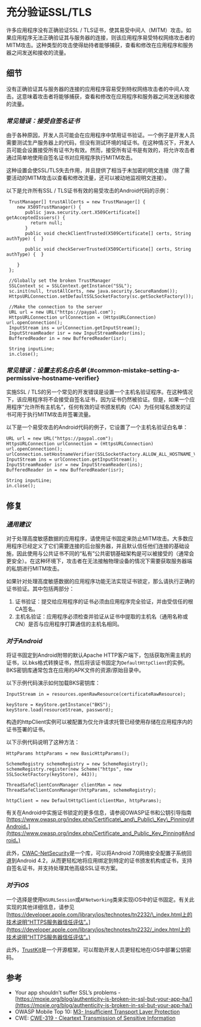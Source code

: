 # 充分验证SSL/TLS

许多应用程序没有正确验证SSL / TLS证书，使其易受中间人（MITM）攻击。如果应用程序无法正确验证其与服务器的连接，则该应用程序易受特权网络攻击者的MITM攻击。这种类型的攻击使得劫持者能够捕获，查看和修改在应用程序和服务器之间发送和接收的流量。

## 细节

没有正确验证其与服务器的连接的应用程序容易受到特权网络攻击者的中间人攻击。这意味着攻击者将能够捕获，查看和修改在应用程序和服务器之间发送和接收的流量。

### _常见错误：接受自签名证书_

由于各种原因，开发人员可能会在应用程序中禁用证书验证。一个例子是开发人员需要测试生产服务器上的代码，但没有测试环境的域证书。在这种情况下，开发人员可能会设置接受所有证书为有效。然而，接受所有证书是有效的，将允许攻击者通过简单地使用自签名证书对应用程序执行MITM攻击。

这种设置会使SSL/TLS失去作用，并且提供了相当于未加密的明文连接（除了需要活动的MITM攻击以查看和修改流量，还可以被动地监视明文连接）。

以下是允许所有SSL / TLS证书有效的易受攻击的Android代码的示例：

```
 TrustManager[] trustAllCerts = new TrustManager[] {
    new X509TrustManager() {
       public java.security.cert.X509Certificate[] getAcceptedIssuers() {
         return null;
       }
       public void checkClientTrusted(X509Certificate[] certs, String authType) {  }

       public void checkServerTrusted(X509Certificate[] certs, String authType) {  }

    }
 };

 //Globally set the broken TrustManager
 SSLContext sc = SSLContext.getInstance("SSL");
 sc.init(null, trustAllCerts, new java.security.SecureRandom());
 HttpsURLConnection.setDefaultSSLSocketFactory(sc.getSocketFactory());

 //Make the connection to the server
 URL url = new URL("https://paypal.com");
 HttpsURLConnection urlConnection = (HttpsURLConnection) url.openConnection();
 InputStream ins = urlConnection.getInputStream();
 InputStreamReader isr = new InputStreamReader(ins);
 BufferedReader in = new BufferedReader(isr);

 String inputLine;
 in.close();
```

### _常见错误：设置主机名白名单_ {#common-mistake-setting-a-permissive-hostname-verifier}

实施SSL / TLS的另一个常见的开发错误是设置一个主机名验证程序。在这种情况下，该应用程序将不会接受自签名证书，因为证书仍然被验证。但是，如果一个应用程序“允许所有主机名”，任何有效的证书颁发机构（CA）为任何域名颁发的证书可用于执行MITM攻击并签署流量。

以下是一个易受攻击的Android代码的例子，它设置了一个主机名验证白名单：

```
URL url = new URL("https://paypal.com");
HttpsURLConnection urlConnection = (HttpsURLConnection) url.openConnection();
urlConnection.setHostnameVerifier(SSLSocketFactory.ALLOW_ALL_HOSTNAME_VERIFIER);
InputStream ins = urlConnection.getInputStream();
InputStreamReader isr = new InputStreamReader(ins);
BufferedReader in = new BufferedReader(isr);

String inputLine;
in.close();
```

## 修复

### _通用建议_

对于处理高度敏感数据的应用程序，请使用证书固定来防止MITM攻击。大多数应用程序已经定义了它们需要连接的后台服务器，并且默认信任他们连接的基础设施，因此使用与公共证书不同的“私有”公共密钥基础架构是可以被接受的（通常会更安全）。在这种环境下，攻击者在无法接触物理设备的情况下需要获取服务器端的私钥进行MITM攻击。

如果针对处理高度敏感数据的应用程序功能无法实现证书锁定，那么请执行正确的证书验证。其中包括两部分：

1. 证书验证：提交给应用程序的证书必须由应用程序完全验证，并由受信任的根CA签名。
2. 主机名验证：应用程序必须检查并验证从证书中提取的主机名（通用名称或CN）是否与应用程序打算通信的主机名相同。

### _对于Android_

将证书固定到Android附带的默认Apache HTTP客户端下，包括获取所需主机的证书，以.bks格式转换证书，然后将该证书固定为`DefaultHttpClient`的实例。BKS密钥库通常包含在应用的APK文件的资源/原始目录中。

以下示例代码演示如何加载BKS密钥库：

```
InputStream in = resources.openRawResource(certificateRawResource);

keyStore = KeyStore.getInstance("BKS");
keyStore.load(resourceStream, password);
```

构造的httpClient实例可以被配置为仅允许请求托管已经使用存储在应用程序内的证书签署的证书。

以下示例代码说明了这种方法：

```
HttpParams httpParams = new BasicHttpParams();

SchemeRegistry schemeRegistry = new SchemeRegistry();
schemeRegistry.register(new Scheme("https", new SSLSocketFactory(keyStore), 443));

ThreadSafeClientConnManager clientMan = new ThreadSafeClientConnManager(httpParams, schemeRegistry);

httpClient = new DefaultHttpClient(clientMan, httpParams);
```

有关在Android中实施证书锁定的更多信息，请参阅OWASP证书和公钥引导指南[https://www.owasp.org/index.php/Certificate\_and\_Public\_Key\_Pinning\#Android。](https://www.owasp.org/index.php/Certificate_and_Public_Key_Pinning#Android。)

此外，[CWAC-NetSecurity](https://github.com/commonsguy/cwac-netsecurity)是一个库，可以将Android 7.0网络安全配置子系统回退到Android 4.2，从而更轻松地将应用绑定到特定的证书颁发机构或证书，支持自签名证书，并支持处理其他高级SSL证书方案。

### _对于iOS_

一个选择是使用`NSURLSession`或`AFNetworking`类来实现iOS中的证书固定。有关此实现的其他详细信息，请参见[https://developer.apple.com/library/ios/technotes/tn2232/\_index.html上的技术说明“HTTPS服务器信任评估”。](https://developer.apple.com/library/ios/technotes/tn2232/_index.html上的技术说明“HTTPS服务器信任评估”。)

此外，[TrustKit](https://github.com/datatheorem/TrustKit)是一个开源框架，可以帮助开发人员更轻松地在iOS中部署公钥密码。

## 参考

* Your app shouldn’t suffer SSL’s problems - [https://moxie.org/blog/authenticity-is-broken-in-ssl-but-your-app-ha/](https://moxie.org/blog/authenticity-is-broken-in-ssl-but-your-app-ha/)
* OWASP Mobile Top 10: [M3- Insufficient Transport Layer Protection](https://www.owasp.org/index.php/Mobile_Top_10_2014-M3)
* CWE: [CWE-319 - Cleartext Transmission of Sensitive Information](https://cwe.mitre.org/data/definitions/319.html)



